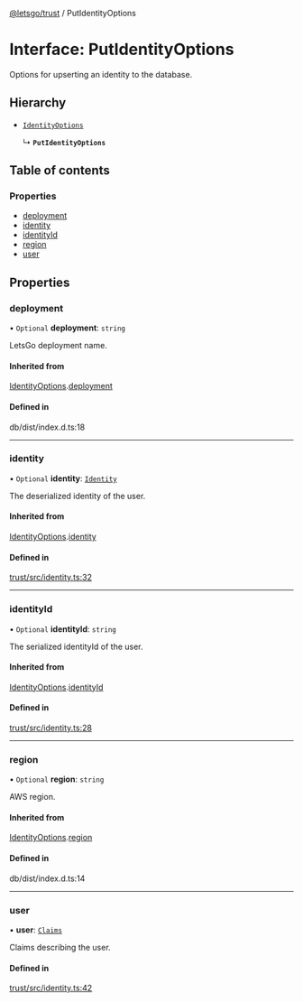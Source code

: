 [@letsgo/trust](../README.md) / PutIdentityOptions

# Interface: PutIdentityOptions

Options for upserting an identity to the database.

## Hierarchy

- [`IdentityOptions`](IdentityOptions.md)

  ↳ **`PutIdentityOptions`**

## Table of contents

### Properties

- [deployment](PutIdentityOptions.md#deployment)
- [identity](PutIdentityOptions.md#identity)
- [identityId](PutIdentityOptions.md#identityid)
- [region](PutIdentityOptions.md#region)
- [user](PutIdentityOptions.md#user)

## Properties

### deployment

• `Optional` **deployment**: `string`

LetsGo deployment name.

#### Inherited from

[IdentityOptions](IdentityOptions.md).[deployment](IdentityOptions.md#deployment)

#### Defined in

db/dist/index.d.ts:18

___

### identity

• `Optional` **identity**: [`Identity`](Identity.md)

The deserialized identity of the user.

#### Inherited from

[IdentityOptions](IdentityOptions.md).[identity](IdentityOptions.md#identity)

#### Defined in

[trust/src/identity.ts:32](https://github.com/tjanczuk/letsgo/blob/502ef5a/packages/trust/src/identity.ts#L32)

___

### identityId

• `Optional` **identityId**: `string`

The serialized identityId of the user.

#### Inherited from

[IdentityOptions](IdentityOptions.md).[identityId](IdentityOptions.md#identityid)

#### Defined in

[trust/src/identity.ts:28](https://github.com/tjanczuk/letsgo/blob/502ef5a/packages/trust/src/identity.ts#L28)

___

### region

• `Optional` **region**: `string`

AWS region.

#### Inherited from

[IdentityOptions](IdentityOptions.md).[region](IdentityOptions.md#region)

#### Defined in

db/dist/index.d.ts:14

___

### user

• **user**: [`Claims`](Claims.md)

Claims describing the user.

#### Defined in

[trust/src/identity.ts:42](https://github.com/tjanczuk/letsgo/blob/502ef5a/packages/trust/src/identity.ts#L42)
